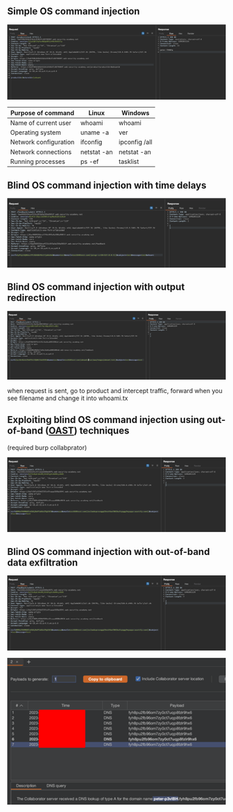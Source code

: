 ## **Simple OS command injection**

![Untitled](https://github.com/Lzmog/portswigger-labs/blob/main/images/command-injection/simple-os-command-injection.png)

| Purpose of command | Linux | Windows |
| --- | --- | --- |
| Name of current user | whoami | whoami |
| Operating system | uname -a | ver |
| Network configuration | ifconfig | ipconfig /all |
| Network connections | netstat -an | netstat -an |
| Running processes | ps -ef | tasklist |

## **Blind OS command injection with time delays**

![Untitled](https://github.com/Lzmog/portswigger-labs/blob/main/images/command-injection/blind-os-sql-injection-time-delay.png)

## **Blind OS command injection with output redirection**

![Untitled](https://github.com/Lzmog/portswigger-labs/blob/main/images/command-injection/blind-os-sql-injection-output-redirect.png)

when request is sent, go to product and intercept traffic, forward when you see filename and change it into whoami.tx

## **Exploiting blind OS command injection using out-of-band ([OAST](https://portswigger.net/burp/application-security-testing/oast)) techniques**

(required burp collabprator)

![Untitled](https://github.com/Lzmog/portswigger-labs/blob/main/images/command-injection/blind-os-command-injection-out-of-band-0.png)

## **Blind OS command injection with out-of-band data exfiltration**

![Untitled](https://github.com/Lzmog/portswigger-labs/blob/main/images/command-injection/blind-os-command-injection-out-of-band-1.png)

![Untitled](https://github.com/Lzmog/portswigger-labs/blob/main/images/command-injection/blind-os-command-injection-out-of-band-2.png)